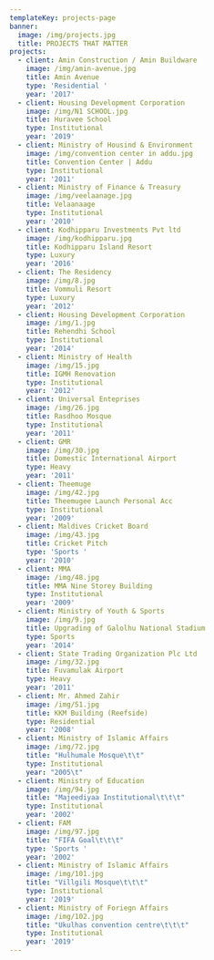 ```yaml
---
templateKey: projects-page
banner:
  image: /img/projects.jpg
  title: PROJECTS THAT MATTER
projects:
  - client: Amin Construction / Amin Buildware
    image: /img/amin-avenue.jpg
    title: Amin Avenue
    type: 'Residential '
    year: '2017'
  - client: Housing Development Corporation
    image: /img/N1 SCHOOL.jpg
    title: Huravee School
    type: Institutional
    year: '2019'
  - client: Ministry of Housind & Environment
    image: /img/convention center in addu.jpg
    title: Convention Center | Addu
    type: Institutional
    year: '2011'
  - client: Ministry of Finance & Treasury
    image: /img/veelaanage.jpg
    title: Velaanaage
    type: Institutional
    year: '2010'
  - client: Kodhipparu Investments Pvt ltd
    image: /img/kodhipparu.jpg
    title: Kodhipparu Island Resort
    type: Luxury
    year: '2016'
  - client: The Residency
    image: /img/8.jpg
    title: Vommuli Resort
    type: Luxury
    year: '2012'
  - client: Housing Development Corporation
    image: /img/1.jpg
    title: Rehendhi School
    type: Institutional
    year: '2014'
  - client: Ministry of Health
    image: /img/15.jpg
    title: IGMH Renovation
    type: Institutional
    year: '2012'
  - client: Universal Enteprises
    image: /img/26.jpg
    title: Rasdhoo Mosque
    type: Institutional
    year: '2011'
  - client: GMR
    image: /img/30.jpg
    title: Domestic International Airport
    type: Heavy
    year: '2011'
  - client: Theemuge
    image: /img/42.jpg
    title: Theemugee Launch Personal Acc
    type: Institutional
    year: '2009'
  - client: Maldives Cricket Board
    image: /img/43.jpg
    title: Cricket Pitch
    type: 'Sports '
    year: '2010'
  - client: MMA
    image: /img/48.jpg
    title: MMA Nine Storey Building
    type: Institutional
    year: '2009'
  - client: Ministry of Youth & Sports
    image: /img/9.jpg
    title: Upgrading of Galolhu National Stadium
    type: Sports
    year: '2014'
  - client: State Trading Organization Plc Ltd
    image: /img/32.jpg
    title: Fuvamulak Airport
    type: Heavy
    year: '2011'
  - client: Mr. Ahmed Zahir
    image: /img/51.jpg
    title: KKM Building (Reefside)
    type: Residential
    year: '2008'
  - client: Ministry of Islamic Affairs
    image: /img/72.jpg
    title: "Hulhumale Mosque\t\t"
    type: Institutional
    year: "2005\t"
  - client: Ministry of Education
    image: /img/94.jpg
    title: "Majeediyaa Institutional\t\t\t"
    type: Institutional
    year: '2002'
  - client: FAM
    image: /img/97.jpg
    title: "FIFA Goal\t\t\t"
    type: 'Sports '
    year: '2002'
  - client: Ministry of Islamic Affairs
    image: /img/101.jpg
    title: "Villgili Mosque\t\t\t"
    type: Institutional
    year: '2019'
  - client: Ministry of Foriegn Affairs
    image: /img/102.jpg
    title: "Ukulhas convention centre\t\t\t"
    type: Institutional
    year: '2019'
---
```


